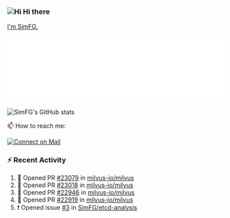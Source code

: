 ### <img src='https://qpluspicture.oss-cn-beijing.aliyuncs.com/6LjjQA/Hi.gif' alt='Hi' width="24"/> Hi there

[I'm SimFG.](https://simfg.github.io/)

![Metrics 👋](/metrics.plugin.followup.user.svg)

![SimFG's GitHub stats](https://github-readme-stats.vercel.app/api?username=SimFG&show_icons=true&theme=radical&count_private=true)

📫 How to reach me:

[![Connect on Mail](https://img.shields.io/badge/Ask%20me-anything-1abc9c.svg)](mailto:1142838399@qq.com)

### :zap: Recent Activity

<!--START_SECTION:activity-->
1. 💪 Opened PR [#23079](https://github.com/milvus-io/milvus/pull/23079) in [milvus-io/milvus](https://github.com/milvus-io/milvus)
2. 💪 Opened PR [#23018](https://github.com/milvus-io/milvus/pull/23018) in [milvus-io/milvus](https://github.com/milvus-io/milvus)
3. 💪 Opened PR [#22946](https://github.com/milvus-io/milvus/pull/22946) in [milvus-io/milvus](https://github.com/milvus-io/milvus)
4. 💪 Opened PR [#22919](https://github.com/milvus-io/milvus/pull/22919) in [milvus-io/milvus](https://github.com/milvus-io/milvus)
5. ❗️ Opened issue [#3](https://github.com/SimFG/etcd-analysis/issues/3) in [SimFG/etcd-analysis](https://github.com/SimFG/etcd-analysis)
<!--END_SECTION:activity-->

